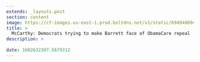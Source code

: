 ```yaml
--- 
extends: _layouts.post 
section: content 
image: https://cf-images.us-east-1.prod.boltdns.net/v1/static/694940094001/a3eab3aa-dfd1-4798-a234-2e988fb2b799/4da8112d-3d65-4798-a56b-aa9c3ec9ce70/1280x720/match/image.jpg 
title: > 
  McCarthy: Democrats trying to make Barrett face of ObamaCare repeal 
description: > 
   
date: 1602632307.5679312 
--- 
```

